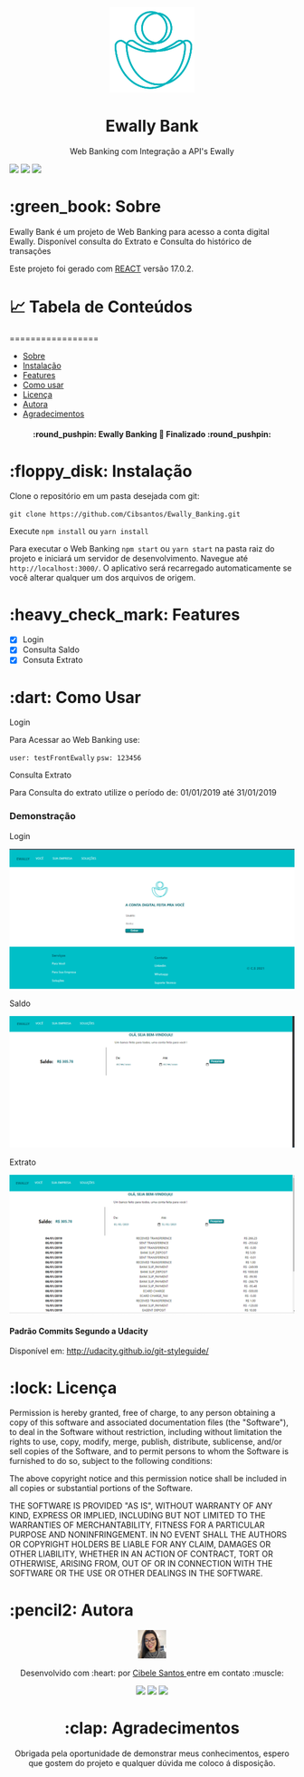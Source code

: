 <div align ="center">
    <img  src = "./src/Assets/images/logo-ewally.png">
</div>
<h1 align ="center"> Ewally Bank </h1> 

<p align="center">Web Banking com Integração a API's Ewally </p>

<span style="align-items:center">
    <img src="https://img.shields.io/static/v1?label=licence&message=MIT&color=006D76&style=flat"/>
    <img src="https://img.shields.io/static/v1?label=npm&message=6.14.8&color=006D76&style=flat"/>
    <img src="https://img.shields.io/static/v1?label=React&message=17.0.2&color=006D76&style=flat"/>
</span>


<h1 id = "sobre"> :green_book: Sobre </h1>  
 <p> Ewally Bank é um projeto de Web Banking para acesso a conta digital Ewally.
 Disponível consulta do Extrato e Consulta do histórico de transações

Este projeto foi gerado com [REACT](https://pt-br.reactjs.org/) versão 17.0.2. </p>

#  :chart_with_upwards_trend: Tabela de Conteúdos
=================
<!--ts-->
   * [Sobre](#sobre)
   * [Instalação](#instalacao)
   * [Features](#features)
   * [Como usar](#como-usar)
   * [Licença](#licenca) 
   * [Autora](#autora)
   * [Agradecimentos](#agradecimentos)
<!--te-->

<h4 align="center"> 
    :round_pushpin:  Ewally Banking 🚀 Finalizado  :round_pushpin:
</h4>

<h1 id = "instalacao"> :floppy_disk: Instalação </h1>
 <p> Clone o repositório em um pasta desejada com git: 
 
 `git clone https://github.com/Cibsantos/Ewally_Banking.git` 
 
 Execute `npm install` ou `yarn install`

Para executar o Web Banking `npm start` ou `yarn start` na pasta raiz do projeto e iniciará um servidor de desenvolvimento. Navegue até `http://localhost:3000/`. O aplicativo será recarregado automaticamente se você alterar qualquer um dos arquivos de origem.

<h1 id = "features"> :heavy_check_mark: Features </h1>

- [x] Login
- [x] Consulta Saldo
- [x] Consuta Extrato

<h1 id = "como-usar"> :dart: Como Usar </h1>

<p>Login</p>
Para Acessar ao Web Banking use:

`user: testFrontEwally` 
`psw: 123456` 

<p>Consulta Extrato</p>
Para Consulta do extrato utilize o período de: 01/01/2019 até 31/01/2019

<h3 id = #demonstracao> Demonstração </h3>
<p> Login</p>
<img src = './src/Assets/images/login.png'>
<p> Saldo</p>
<img src = './src/Assets/images/saldo.png'>
<p> Extrato</p>
<img src = './src/Assets/images/extrato.png'>


#### Padrão Commits Segundo a Udacity
Disponível em: http://udacity.github.io/git-styleguide/

<h1 id = "licenca"> :lock: Licença </h1>

Permission is hereby granted, free of charge, to any person obtaining a copy
of this software and associated documentation files (the "Software"), to deal
in the Software without restriction, including without limitation the rights
to use, copy, modify, merge, publish, distribute, sublicense, and/or sell
copies of the Software, and to permit persons to whom the Software is
furnished to do so, subject to the following conditions:

The above copyright notice and this permission notice shall be included in all
copies or substantial portions of the Software.

THE SOFTWARE IS PROVIDED "AS IS", WITHOUT WARRANTY OF ANY KIND, EXPRESS OR
IMPLIED, INCLUDING BUT NOT LIMITED TO THE WARRANTIES OF MERCHANTABILITY,
FITNESS FOR A PARTICULAR PURPOSE AND NONINFRINGEMENT. IN NO EVENT SHALL THE
AUTHORS OR COPYRIGHT HOLDERS BE LIABLE FOR ANY CLAIM, DAMAGES OR OTHER
LIABILITY, WHETHER IN AN ACTION OF CONTRACT, TORT OR OTHERWISE, ARISING FROM,
OUT OF OR IN CONNECTION WITH THE SOFTWARE OR THE USE OR OTHER DEALINGS IN THE
SOFTWARE.

<h1 id = "autora">  :pencil2: Autora </h1>
<div align= "center">
<div>
    <img width="50px" src = './src/Assets/images/autora.jpg' />
    <p>
        Desenvolvido com :heart: por <a href = "https://github.com/Cibsantos"> Cibele Santos </a> 
        entre em contato :muscle:
    </p>   
</div>
<span>
    <img src ="https://img.shields.io/static/v1?label=&message=Cibsantos&color=000000&logo=github" />
    <img src ="https://img.shields.io/static/v1?label=&message=Cibelesantoscs&color=0b4cff&logo=linkedin" />
    <img src ="https://img.shields.io/static/v1?label=&message=cibele.santosgecom@gmail.com&color=f11212&logo=gmail" />
</span>
<h1 id = "agradecimentos"> :clap: Agradecimentos </h1>

Obrigada pela oportunidade de demonstrar meus conhecimentos, espero que gostem do projeto 
e qualquer dúvida me coloco á disposição. 
</div>

